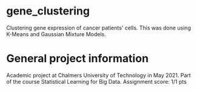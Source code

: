 # gene_clustering
Clustering gene expression of cancer patients' cells.
This was done using K-Means and Gaussian Mixture Models.

# General project information
Academic project at Chalmers University of Technology in May 2021. 
Part of the course Statistical Learning for Big Data. Assignment score: 1/1 pts
